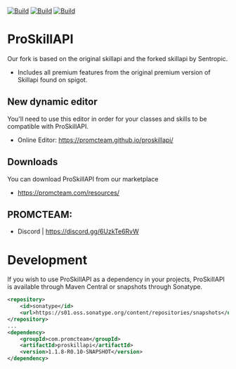 [![Build](https://github.com/promcteam/proskillapi/actions/workflows/maven.yml/badge.svg?branch=main)](https://github.com/promcteam/promccore/packages/1203744)
[![Build](https://github.com/promcteam/proskillapi/actions/workflows/release.yml/badge.svg?branch=main)](https://github.com/promcteam/promccore/packages/1203744)
[![Build](https://github.com/promcteam/proskillapi/actions/workflows/devbuild.yml/badge.svg?branch=dev)](https://github.com/promcteam/promccore/packages/1203744)

# ProSkillAPI
Our fork is based on the original skillapi and the forked skillapi by Sentropic.
* Includes all  premium features from the original premium version of Skillapi found on spigot.

## New dynamic editor
You'll need to use this editor in order for your classes and skills to be compatible with ProSkillAPI.
* Online Editor: https://promcteam.github.io/proskillapi/

## Downloads
You can download ProSkillAPI from our marketplace
* https://promcteam.com/resources/

## PROMCTEAM:
* Discord | https://discord.gg/6UzkTe6RvW

# Development 

If you wish to use ProSkillAPI as a dependency in your projects, ProSkillAPI is available through Maven Central
or snapshots through Sonatype.

```xml
<repository>
    <id>sonatype</id>
    <url>https://s01.oss.sonatype.org/content/repositories/snapshots</url>
</repository>
...
<dependency>
    <groupId>com.promcteam</groupId>
    <artifactId>proskillapi</artifactId>
    <version>1.1.8-R0.10-SNAPSHOT</version>
</dependency>
```
